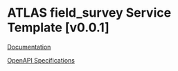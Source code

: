 # ATLAS field_survey Service Template \[v0.0.1\]

[Documentation](https://htmlpreview.github.io/?https://github.com/atlasH2020-templates/field_survey/blob/wip0.0.1/doc.html)

[OpenAPI Specifications](https://sensorsystems.iais.fraunhofer.de/doc/?url=https://raw.githubusercontent.com/atlasH2020-templates/field_survey/wip0.0.1/oas)  
